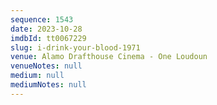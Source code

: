 ```yaml
---
sequence: 1543
date: 2023-10-28
imdbId: tt0067229
slug: i-drink-your-blood-1971
venue: Alamo Drafthouse Cinema - One Loudoun
venueNotes: null
medium: null
mediumNotes: null
---
```

